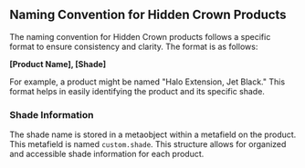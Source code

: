 ## Naming Convention for Hidden Crown Products

The naming convention for Hidden Crown products follows a specific format to ensure consistency and clarity. The format is as follows:

**[Product Name], [Shade]**

For example, a product might be named "Halo Extension, Jet Black." This format helps in easily identifying the product and its specific shade.

### Shade Information

The shade name is stored in a metaobject within a metafield on the product. This metafield is named `custom.shade`. This structure allows for organized and accessible shade information for each product.